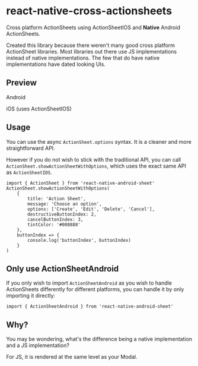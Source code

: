 # react-native-cross-actionsheets

Cross platform ActionSheets using ActionSheetIOS and **Native** Android ActionSheets.

Created this library because there weren't many good cross platform ActionSheet libraries. Most libraries out there use JS implementations instead of native implementations. The few that do have native implementations have dated looking UIs.

## Preview

Android

iOS (uses ActionSheetIOS)

## Usage

You can use the async `ActionSheet.options` syntax. It is a cleaner and more straightforward API.

However if you do not wish to stick with the traditional API, you can call `ActionSheet.showActionSheetWithOptions`, which uses the exact same API as `ActionSheetIOS`.

```
import { ActionSheet } from 'react-native-android-sheet'
ActionSheet.showActionSheetWithOptions(
    {
        title: 'Action Sheet',
        message: 'Choose an option',
        options: ['Create', 'Edit', 'Delete', 'Cancel'],
        destructiveButtonIndex: 2,
        cancelButtonIndex: 3,
        tintColor: '#008888'
    },
    buttonIndex => {
        console.log('buttonIndex', buttonIndex)
    }
)
```

## Only use ActionSheetAndroid

If you only wish to import `ActionSheetAndroid` as you wish to handle ActionSheets differently for different platforms, you can handle it by only importing it directly:

`import { ActionSheetAndroid } from 'react-native-android-sheet'`

## Why?

You may be wondering, what's the difference being a native implementation and a JS implementation?

For JS, it is rendered at the same level as your Modal.
